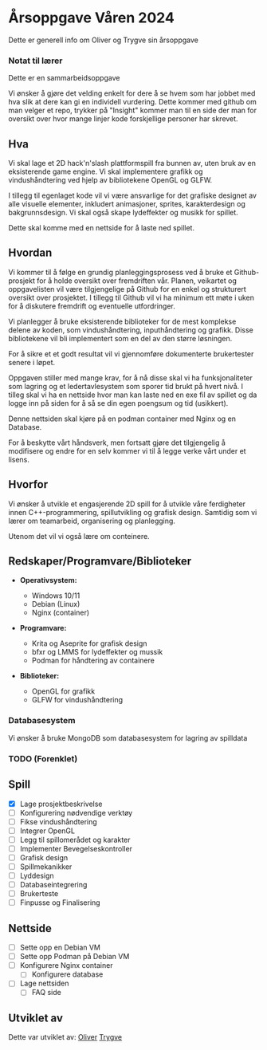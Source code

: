 
# Årsoppgave Våren 2024

Dette er generell info om Oliver og Trygve sin årsoppgave

### Notat til lærer

Dette er en sammarbeidsoppgave

Vi ønsker å gjøre det velding enkelt for dere å se hvem som har jobbet med hva slik at dere kan gi en individell vurdering. Dette kommer med github om man velger et repo, trykker på "Insight" kommer man til en side der man for oversikt over hvor mange linjer kode forskjellige personer har skrevet.


## Hva

Vi skal lage et 2D hack'n'slash plattformspill fra bunnen av, uten bruk av en eksisterende game engine. Vi skal implementere grafikk og vindushåndtering ved hjelp av bibliotekene OpenGL og GLFW.

I tillegg til egenlaget kode vil vi være ansvarlige for det grafiske designet av alle visuelle elementer, inkludert animasjoner, sprites, karakterdesign og bakgrunnsdesign. Vi skal også skape lydeffekter og musikk for spillet.

Dette skal komme med en nettside for å laste ned spillet.

## Hvordan

Vi kommer til å følge en grundig planleggingsprosess ved å bruke et Github-prosjekt for å holde oversikt over fremdriften vår. Planen, veikartet og oppgavelisten vil være tilgjengelige på Github for en enkel og strukturert oversikt over prosjektet. I tillegg til Github vil vi ha minimum ett møte i uken for å diskutere fremdrift og eventuelle utfordringer.

Vi planlegger å bruke eksisterende biblioteker for de mest komplekse delene av koden, som vindushåndtering, inputhåndtering og grafikk. Disse bibliotekene vil bli implementert som en del av den større løsningen.

For å sikre et et godt resultat vil vi gjennomføre dokumenterte brukertester senere i løpet.

Oppgaven stiller med mange krav, for å nå disse skal vi ha funksjonaliteter som lagring og et ledertavlesystem som sporer tid brukt på hvert nivå. I tilleg skal vi ha en nettside hvor man kan laste ned en exe fil av spillet og da logge inn på siden for å så se din egen poengsum og tid (usikkert).

Denne nettsiden skal kjøre på en podman container med Nginx og en Database.

For å beskytte vårt håndsverk, men fortsatt gjøre det tilgjengelig å modifisere og endre for en selv kommer vi til å legge verke vårt under et lisens.

## Hvorfor

Vi ønsker å utvikle et engasjerende 2D spill for å utvikle våre ferdigheter innen C++-programmering, spillutvikling og grafisk design. Samtidig som vi lærer om teamarbeid, organisering og planlegging.

Utenom det vil vi også lære om conteinere.

## Redskaper/Programvare/Biblioteker

- **Operativsystem:**
  - Windows 10/11
  - Debian (Linux)
  - Nginx (container)

- **Programvare:**
  - Krita og Aseprite for grafisk design
  - bfxr og LMMS for lydeffekter og mussik
  - Podman for håndtering av containere

- **Biblioteker:**
  - OpenGL for grafikk
  - GLFW for vindushåndtering

### Databasesystem
Vi ønsker å bruke MongoDB som databasesystem for lagring av spilldata

### TODO (Forenklet)
## Spill
- [x] Lage prosjektbeskrivelse
- [ ] Konfigurering nødvendige verktøy
- [ ] Fikse vindushåndtering
- [ ] Integrer OpenGL
- [ ] Legg til spillomerådet og karakter
- [ ] Implementer Bevegelseskontroller
- [ ] Grafisk design
- [ ] Spillmekanikker
- [ ] Lyddesign
- [ ] Databaseintegrering
- [ ] Brukerteste
- [ ] Finpusse og Finalisering

## Nettside
- [ ] Sette opp en Debian VM
- [ ] Sette opp Podman på Debian VM
- [ ] Konfigurere Nginx container 
  - [ ] Konfigurere database
- [ ] Lage nettsiden
    - [ ] FAQ side

## Utviklet av

Dette var utviklet av:
[Oliver](https://github.com/olilinvar)
[Trygve](https://github.com/TheCyberiousPizzerious)